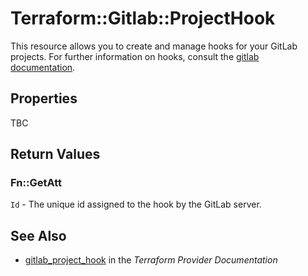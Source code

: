 # Terraform::Gitlab::ProjectHook

This resource allows you to create and manage hooks for your GitLab projects.
For further information on hooks, consult the [gitlab
documentation](https://docs.gitlab.com/ce/user/project/integrations/webhooks.html).

## Properties

TBC

## Return Values

### Fn::GetAtt

`Id` - The unique id assigned to the hook by the GitLab server.

## See Also

* [gitlab_project_hook](https://www.terraform.io/docs/providers/gitlab/r/project_hook.html) in the _Terraform Provider Documentation_